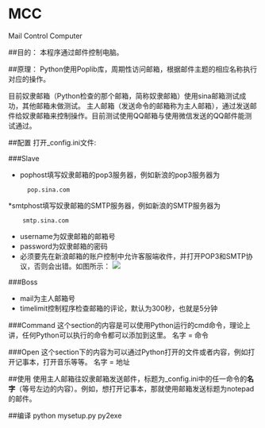 MCC
===

Mail Control Computer

##目的：
本程序通过邮件控制电脑。

##原理：
Python使用Poplib库，周期性访问邮箱，根据邮件主题的相应名称执行对应的操作。

目前奴隶邮箱（Python检查的那个邮箱，简称奴隶邮箱）使用sina邮箱测试成功，其他邮箱未做测试。
主人邮箱（发送命令的邮箱称为主人邮箱），通过发送邮件给奴隶邮箱来控制操作。目前测试使用QQ邮箱与使用微信发送的QQ邮件能测试通过。

##配置
打开_config.ini文件:

###Slave

* pophost填写奴隶邮箱的pop3服务器，例如新浪的pop3服务器为
	
		pop.sina.com
*smtphost填写奴隶邮箱的SMTP服务器，例如新浪的SMTP服务器为

	    smtp.sina.com

* username为奴隶邮箱的邮箱号
* password为奴隶邮箱的密码
* 必须要先在新浪邮箱的账户控制中允许客服端收件，并打开POP3和SMTP协议，否则会出错。如图所示：
![](http://7sbpmp.com1.z0.glb.clouddn.com/QQ截图20150630000146.png)

###Boss
* mail为主人邮箱号
* timelimit控制程序检查邮箱的评论，默认为300秒，也就是5分钟

###Command
这个section的内容是可以使用Python运行的cmd命令，理论上讲，任何Python可以执行的命令都可以添加到这里。
		名字 = 命令

###Open
这个section下的内容为可以通过Python打开的文件或者内容，例如打开记事本，打开音乐等等。
		名字 = 地址

##使用
使用主人邮箱往奴隶邮箱发送邮件，标题为_config.ini中的任一命令的**名字**（等号左边的内容）。例如，想打开记事本，那就使用邮箱发送标题为notepad的邮件。

##编译
	python mysetup.py py2exe
